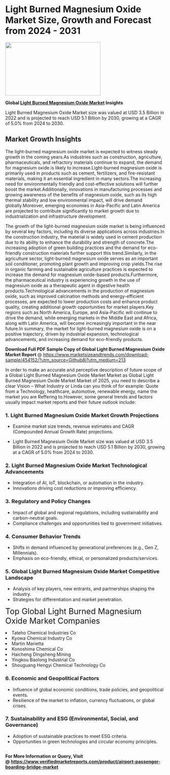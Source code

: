 <H1>Light Burned Magnesium Oxide Market Size, Growth and Forecast from 2024 - 2031</H1><img class="aligncenter size-medium wp-image-584254" src="https://thirdeyenews.in/wp-content/uploads/2024/09/Global-Market-Research-300x168.jpeg" alt="" width="300" height="168" /><p><strong>Global&nbsp;<a href="https://www.marketsizeandtrends.com/download-sample/454152/?utm_source=Github8j?utm_medium=213">Light Burned Magnesium Oxide Market</a> Insights</strong></p><p>Light Burned Magnesium Oxide Market size was valued at USD 3.5 Billion in 2022 and is projected to reach USD 5.1 Billion by 2030, growing at a CAGR of 5.0% from 2024 to 2030.</p><p><h2>Market Growth Insights</h2> <p>The light-burned magnesium oxide market is expected to witness steady growth in the coming years.As industries such as construction, agriculture, pharmaceuticals, and refractory materials continue to expand, the demand for magnesium oxide is likely to increase.Light-burned magnesium oxide is primarily used in products such as cement, fertilizers, and fire-resistant materials, making it an essential ingredient in many sectors.The increasing need for environmentally friendly and cost-effective solutions will further boost the market.Additionally, innovations in manufacturing processes and growing awareness of the benefits of magnesium oxide, such as its high thermal stability and low environmental impact, will drive demand globally.Moreover, emerging economies in Asia-Pacific and Latin America are projected to contribute significantly to market growth due to industrialization and infrastructure development.</p> <p>The growth of the light-burned magnesium oxide market is being influenced by several key factors, including its diverse applications across industries.In the construction industry, the material is widely used in cement production due to its ability to enhance the durability and strength of concrete.The increasing adoption of green building practices and the demand for eco-friendly construction materials further support this trend.Similarly, in the agriculture sector, light-burned magnesium oxide serves as an important soil conditioner, promoting plant growth and improving crop yields.The rise in organic farming and sustainable agriculture practices is expected to increase the demand for magnesium oxide-based products.Furthermore, the pharmaceutical industry is experiencing growth in the use of magnesium oxide as a therapeutic agent in digestive health products.Technological advancements in the production of magnesium oxide, such as improved calcination methods and energy-efficient processes, are expected to lower production costs and enhance product quality, creating additional growth opportunities for market players.Key regions such as North America, Europe, and Asia-Pacific will continue to drive the demand, while emerging markets in the Middle East and Africa, along with Latin America, will become increasingly important in the near future.In summary, the market for light-burned magnesium oxide is on a positive trajectory, driven by industrial expansion, technological advancements, and increasing demand for eco-friendly products.</p><p><span class=""><strong>Download Full PDF Sample Copy of Global Light Burned Magnesium Oxide Market Report</strong> @ <a href="https://www.marketsizeandtrends.com/download-sample/454152/?utm_source=Github8j?utm_medium=213" target="_blank">https://www.marketsizeandtrends.com/download-sample/454152/?utm_source=Github8j?utm_medium=213</a></span></p><p>In order to make an accurate and perceptive description of future scope of a Global&nbsp;Light Burned Magnesium Oxide Market Market as Global&nbsp;Light Burned Magnesium Oxide Market Market of 2025, you need to describe a clear Vision &ndash; What Industry or Linda can you think of for example: Quote from a Technology, healthcare, automotive, renewable energy, name the market you are Reffering to.However, some general trends and factors usually impact market reports and their future outlook include:</p><h3>1.&nbsp;<strong>Light Burned Magnesium Oxide Market Growth Projections</strong></h3><ul><li>Examine market size trends, revenue estimates and CAGR (Compounded Annual Growth Rate) projections.</li><li><p>Light Burned Magnesium Oxide Market size was valued at USD 3.5 Billion in 2022 and is projected to reach USD 5.1 Billion by 2030, growing at a CAGR of 5.0% from 2024 to 2030.</p></li></ul><h3>2.&nbsp;<strong>Light Burned Magnesium Oxide Market Technological Advancements</strong></h3><ul><li>Integration of AI, IoT, blockchain, or automation in the industry.</li><li>Innovations driving cost reductions or improving efficiency.</li></ul><h3>3.&nbsp;<strong>Regulatory and Policy Changes</strong></h3><ul><li>Impact of global and regional regulations, including sustainability and carbon-neutral goals.</li><li>Compliance challenges and opportunities tied to government initiatives.</li></ul><h3>4.&nbsp;<strong>Consumer Behavior Trends</strong></h3><ul><li>Shifts in demand influenced by generational preferences (e.g., Gen Z, Millennials).</li><li>Emphasis on eco-friendly, ethical, or personalized products/services.</li></ul><h3>5.&nbsp;<strong>Global Light Burned Magnesium Oxide Market Competitive Landscape</strong></h3><ul><li>Analysis of key players, new entrants, and partnerships shaping the industry.</li><li>Strategies for differentiation and market penetration.</li></ul><p data-pm-slice="1 1 []"><span style="color: inherit; font-family: inherit; font-size: 25px;">Top Global Light Burned Magnesium Oxide Market Companies</span></p><div class="" data-test-id=""><p><li>Tateho Chemical Industries Co</li><li> Kyowa Chemical Industry Co</li><li> Martin Marietta</li><li> Konoshima Chemical Co</li><li> Haicheng Dingsheng Mining</li><li> Yingkou Baolong Industrial Co</li><li> Shouguang Hengyi Chemical Technology Co</li></p></div><h3>6.&nbsp;<strong>Economic and Geopolitical Factors</strong></h3><ul><li>Influence of global economic conditions, trade policies, and geopolitical events.</li><li>Resilience of the market to inflation, currency fluctuations, or global crises.</li></ul><h3>7.&nbsp;<strong>Sustainability and ESG (Environmental, Social, and Governance)</strong></h3><ul><li>Adoption of sustainable practices to meet ESG criteria.</li><li>Opportunities in green technologies and circular economy principles.</li></ul><h2><strong style="font-size: 14px;">For More Information or Query, Visit @&nbsp;</strong><a style="background-color: #ffffff; font-size: 14px;" href="https://www.marketsizeandtrends.com/report/light-burned-magnesium-oxide-market/" target="_blank">https://www.verifiedmarketreports.com/product/airport-passenger-boarding-bridge-market</a></h2>